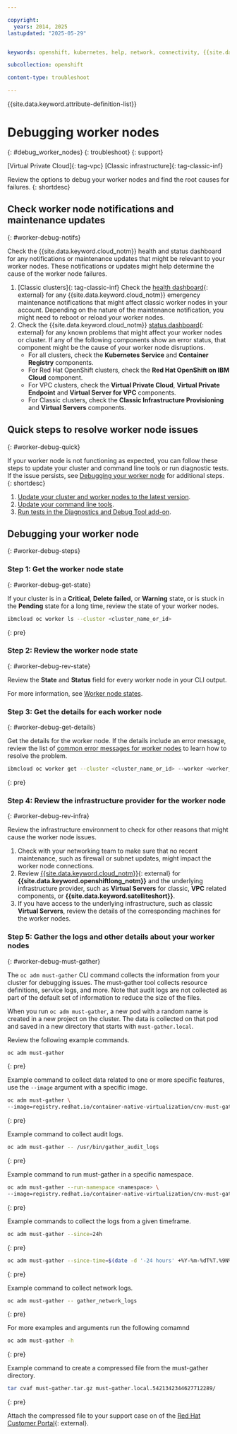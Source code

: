 ```yaml
---

copyright: 
  years: 2014, 2025
lastupdated: "2025-05-29"


keywords: openshift, kubernetes, help, network, connectivity, {{site.data.keyword.openshiftlong_notm}}

subcollection: openshift

content-type: troubleshoot

---
```


{{site.data.keyword.attribute-definition-list}}


# Debugging worker nodes
{: #debug_worker_nodes}
{: troubleshoot}
{: support}

[Virtual Private Cloud]{: tag-vpc} [Classic infrastructure]{: tag-classic-inf}

Review the options to debug your worker nodes and find the root causes for failures.
{: shortdesc}


## Check worker node notifications and maintenance updates
{: #worker-debug-notifs}

Check the {{site.data.keyword.cloud_notm}} health and status dashboard for any notifications or maintenance updates that might be relevant to your worker nodes. These notifications or updates might help determine the cause of the worker node failures.

1. [Classic clusters]{: tag-classic-inf} Check the [health dashboard](https://cloud.ibm.com/gen1/infrastructure/health-dashboard){: external} for any {{site.data.keyword.cloud_notm}} emergency maintenance notifications that might affect classic worker nodes in your account. Depending on the nature of the maintenance notification, you might need to reboot or reload your worker nodes. 
1. Check the {{site.data.keyword.cloud_notm}} [status dashboard](https://cloud.ibm.com/status){: external} for any known problems that might affect your worker nodes or cluster. If any of the following components show an error status, that component might be the cause of your worker node disruptions. 
    - For all clusters, check the **Kubernetes Service** and **Container Registry** components.
    - For Red Hat OpenShift clusters, check the **Red Hat OpenShift on IBM Cloud** component.
    - For VPC clusters, check the **Virtual Private Cloud**, **Virtual Private Endpoint** and **Virtual Server for VPC** components.
    - For Classic clusters, check the **Classic Infrastructure Provisioning** and **Virtual Servers** components.


## Quick steps to resolve worker node issues
{: #worker-debug-quick}

If your worker node is not functioning as expected, you can follow these steps to update your cluster and command line tools or run diagnostic tests. If the issue persists, see [Debugging your worker node](#worker-debug-steps) for additional steps. 
{: shortdesc}

1. [Update your cluster and worker nodes to the latest version](/docs/openshift?topic=openshift-update#update).
2. [Update your command line tools](/docs/openshift?topic=openshift-cli-update).
3. [Run tests in the Diagnostics and Debug Tool add-on](/docs/openshift?topic=openshift-debug-tool). 


## Debugging your worker node
{: #worker-debug-steps}

### Step 1: Get the worker node state
{: #worker-debug-get-state}

If your cluster is in a **Critical**, **Delete failed**, or **Warning** state, or is stuck in the **Pending** state for a long time, review the state of your worker nodes.

```sh
ibmcloud oc worker ls --cluster <cluster_name_or_id>
```
{: pre}

### Step 2: Review the worker node state
{: #worker-debug-rev-state}

Review the **State** and **Status** field for every worker node in your CLI output.

For more information, see [Worker node states](/docs/openshift?topic=openshift-worker-node-state-reference).

### Step 3: Get the details for each worker node
{: #worker-debug-get-details}

Get the details for the worker node. If the details include an error message, review the list of [common error messages for worker nodes](/docs/openshift?topic=openshift-common_worker_nodes_issues) to learn how to resolve the problem.

```sh
ibmcloud oc worker get --cluster <cluster_name_or_id> --worker <worker_node_id>
```
{: pre}

### Step 4: Review the infrastructure provider for the worker node
{: #worker-debug-rev-infra}

Review the infrastructure environment to check for other reasons that might cause the worker node issues.
1. Check with your networking team to make sure that no recent maintenance, such as firewall or subnet updates, might impact the worker node connections.
2. Review [{{site.data.keyword.cloud_notm}}](https://cloud.ibm.com/status/){: external} for **{{site.data.keyword.openshiftlong_notm}}** and the underlying infrastructure provider, such as **Virtual Servers** for classic, **VPC** related components, or **{{site.data.keyword.satelliteshort}}**.
3. If you have access to the underlying infrastructure, such as classic **Virtual Servers**, review the details of the corresponding machines for the worker nodes.




### Step 5: Gather the logs and other details about your worker nodes
{: #worker-debug-must-gather}

The `oc adm must-gather` CLI command collects the information from your cluster for debugging issues. The must-gather tool collects resource definitions, service logs, and more. Note that audit logs are not collected as part of the default set of information to reduce the size of the files.

When you run `oc adm must-gather`, a new pod with a random name is created in a new project on the cluster. The data is collected on that pod and saved in a new directory that starts with `must-gather.local`.

Review the following example commands.

```sh
oc adm must-gather
```
{: pre}

Example command to collect data related to one or more specific features, use the `--image` argument with a specific image.

```sh
oc adm must-gather \
--image=registry.redhat.io/container-native-virtualization/cnv-must-gather-rhel9:v4.17.5
```
{: pre}

Example command to collect audit logs.

```sh
oc adm must-gather -- /usr/bin/gather_audit_logs
```
{: pre}


Example command to run must-gather in a specific namespace.
```sh
oc adm must-gather --run-namespace <namespace> \
--image=registry.redhat.io/container-native-virtualization/cnv-must-gather-rhel9:v4.17.5
```
{: pre}

Example commands to collect the logs from a given timeframe.

```sh
oc adm must-gather --since=24h
```
{: pre}

```sh
oc adm must-gather --since-time=$(date -d '-24 hours' +%Y-%m-%dT%T.%9N%:z )
```
{: pre}

Example command to collect network logs.

```sh
oc adm must-gather -- gather_network_logs
```
{: pre}

For more examples and arguments run the following comamnd

```sh
oc adm must-gather -h
```
{: pre}

Example command to create a compressed file from the must-gather directory.
```sh
tar cvaf must-gather.tar.gz must-gather.local.5421342344627712289/
```
{: pre}

Attach the compressed file to your support case on of the [Red Hat Customer Portal](https://access.redhat.com/support/cases/#/case/list){: external}.
